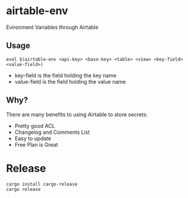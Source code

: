 # airtable-env

Evironment Variables through Airtable

## Usage

```
eval $(airtable-env <api-key> <base-key> <table> <view> <key-field> <value-field>)
```

 - key-field is the field holding the key name
 - value-field is the field holding the value name

## Why?

There are many benefits to using Airtable to store secrets:

 - Pretty good ACL
 - Changelog and Comments List
 - Easy to update
 - Free Plan is Great


# Release

```
cargo install cargo-release
cargo release
```
